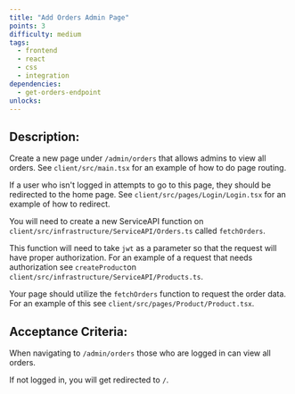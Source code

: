 ```yaml
---
title: "Add Orders Admin Page"
points: 3
difficulty: medium
tags:
  - frontend
  - react
  - css
  - integration
dependencies:
  - get-orders-endpoint
unlocks:
---
```


## Description:

Create a new page under `/admin/orders` that allows admins to view all orders. See `client/src/main.tsx` for an example of how to do page routing.

If a user who isn't logged in attempts to go to this page, they should be redirected to the home page. See `client/src/pages/Login/Login.tsx` for an example of how to redirect.

You will need to create a new ServiceAPI function on `client/src/infrastructure/ServiceAPI/Orders.ts` called `fetchOrders`.

This function will need to take `jwt` as a parameter so that the request will have proper authorization. For an example of a request that needs authorization see `createProduct`on `client/src/infrastructure/ServiceAPI/Products.ts`.

Your page should utilize the `fetchOrders` function to request the order data. For an example of this see `client/src/pages/Product/Product.tsx`.

## Acceptance Criteria:

When navigating to `/admin/orders` those who are logged in can view all orders.

If not logged in, you will get redirected to `/`.
